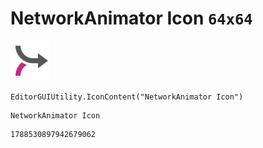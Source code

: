# NetworkAnimator Icon `64x64`
<img src="/img/NetworkAnimator%20Icon.png" width=64 height=64>

``` CSharp
EditorGUIUtility.IconContent("NetworkAnimator Icon")
```
```
NetworkAnimator Icon
```
```
1788530897942679062
```
